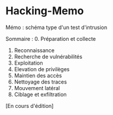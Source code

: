 # Hacking-Memo
Mémo : schéma type d'un test d'intrusion

Sommaire :
0. Préparation et collecte
1. Reconnaissance
2. Recherche de vulnérabilités
3. Exploitation
4. Elevation de privilèges
5. Maintien des accès
6. Nettoyage des traces
7. Mouvement latéral
8. Ciblage et exfiltration

[En cours d'édition]
